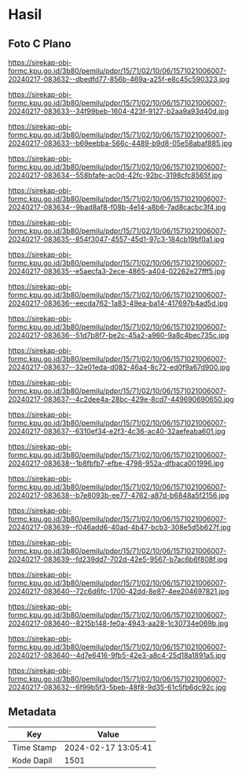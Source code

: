 # Hasil

## Foto C Plano

https://sirekap-obj-formc.kpu.go.id/3b80/pemilu/pdpr/15/71/02/10/06/1571021006007-20240217-083632--dbedfd77-856b-469a-a25f-e8c45c590323.jpg

https://sirekap-obj-formc.kpu.go.id/3b80/pemilu/pdpr/15/71/02/10/06/1571021006007-20240217-083633--34f99beb-1604-423f-9127-b2aa9a93d40d.jpg

https://sirekap-obj-formc.kpu.go.id/3b80/pemilu/pdpr/15/71/02/10/06/1571021006007-20240217-083633--b69eebba-566c-4489-b9d8-05e58abaf885.jpg

https://sirekap-obj-formc.kpu.go.id/3b80/pemilu/pdpr/15/71/02/10/06/1571021006007-20240217-083634--558bfafe-ac0d-42fc-92bc-3198cfc8565f.jpg

https://sirekap-obj-formc.kpu.go.id/3b80/pemilu/pdpr/15/71/02/10/06/1571021006007-20240217-083634--9bad8af8-f08b-4e14-a8b6-7ad8cacbc3f4.jpg

https://sirekap-obj-formc.kpu.go.id/3b80/pemilu/pdpr/15/71/02/10/06/1571021006007-20240217-083635--854f3047-4557-45d1-97c3-184cb19bf0a1.jpg

https://sirekap-obj-formc.kpu.go.id/3b80/pemilu/pdpr/15/71/02/10/06/1571021006007-20240217-083635--e5aecfa3-2ece-4865-a404-02262e27fff5.jpg

https://sirekap-obj-formc.kpu.go.id/3b80/pemilu/pdpr/15/71/02/10/06/1571021006007-20240217-083636--eecda762-1a83-49ea-ba14-417697b4ad5d.jpg

https://sirekap-obj-formc.kpu.go.id/3b80/pemilu/pdpr/15/71/02/10/06/1571021006007-20240217-083636--51d7b8f7-be2c-45a2-a960-9a8c4bec735c.jpg

https://sirekap-obj-formc.kpu.go.id/3b80/pemilu/pdpr/15/71/02/10/06/1571021006007-20240217-083637--32e01eda-d082-46a4-8c72-ed0f9a67d900.jpg

https://sirekap-obj-formc.kpu.go.id/3b80/pemilu/pdpr/15/71/02/10/06/1571021006007-20240217-083637--4c2dee4a-28bc-429e-8cd7-449690690650.jpg

https://sirekap-obj-formc.kpu.go.id/3b80/pemilu/pdpr/15/71/02/10/06/1571021006007-20240217-083637--6310ef34-e2f3-4c36-ac40-32aefeaba601.jpg

https://sirekap-obj-formc.kpu.go.id/3b80/pemilu/pdpr/15/71/02/10/06/1571021006007-20240217-083638--1b8fbfb7-efbe-4798-952a-dfbaca001996.jpg

https://sirekap-obj-formc.kpu.go.id/3b80/pemilu/pdpr/15/71/02/10/06/1571021006007-20240217-083638--b7e8093b-ee77-4762-a87d-b6848a5f2156.jpg

https://sirekap-obj-formc.kpu.go.id/3b80/pemilu/pdpr/15/71/02/10/06/1571021006007-20240217-083639--f046add6-40ad-4b47-bcb3-308e5d5b627f.jpg

https://sirekap-obj-formc.kpu.go.id/3b80/pemilu/pdpr/15/71/02/10/06/1571021006007-20240217-083639--fd239dd7-702d-42e5-9567-b7ac6b6f808f.jpg

https://sirekap-obj-formc.kpu.go.id/3b80/pemilu/pdpr/15/71/02/10/06/1571021006007-20240217-083640--72c6d6fc-1700-42dd-8e87-4ee204697821.jpg

https://sirekap-obj-formc.kpu.go.id/3b80/pemilu/pdpr/15/71/02/10/06/1571021006007-20240217-083640--8215b148-fe0a-4943-aa28-1c30734e069b.jpg

https://sirekap-obj-formc.kpu.go.id/3b80/pemilu/pdpr/15/71/02/10/06/1571021006007-20240217-083640--4d7e6416-9fb5-42e3-a8c4-25d18a1891a5.jpg

https://sirekap-obj-formc.kpu.go.id/3b80/pemilu/pdpr/15/71/02/10/06/1571021006007-20240217-083632--6f99b5f3-5beb-48f8-9d35-61c5fb6dc92c.jpg


## Metadata

| Key        | Value               |
| ---------- | ------------------- |
| Time Stamp | 2024-02-17 13:05:41 |
| Kode Dapil | 1501                |



